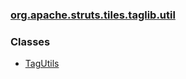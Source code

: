 ### [org.apache.struts.tiles.taglib.util](package-summary.html.md)

### Classes

-   [TagUtils](TagUtils.html.md)


